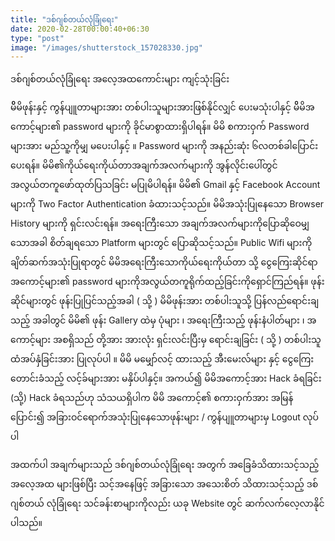 ```yaml
---
title: "ဒစ်ဂျစ်တယ်လုံခြုံရေး"
date: 2020-02-28T00:00:40+06:30
type: "post"
image: "/images/shutterstock_157028330.jpg"
---
```

ဒစ်ဂျစ်တယ်လုံခြုံရေး အလေ့အထကောင်းများ ကျင့်သုံးခြင်း 
<!--more-->

မိိမိဖုန်းနှင့် ကွန်ပျူတာများအား တစ်ပါးသူများအားဖြစ်နိုင်လျှင် ပေးမသုံးပါနှင့် 
မိိမိအကောင့်များ၏ password များကို ခိုင်မာစွာထားရှိပါရန်။
မိမိ စကားဝှက် Password များအား မည်သူ့ကိုမျှ မပေးပါနှင့် ။ 
Password များကို အနည်းဆုံး ၆လတစ်ခါပြောင်းပေးရန်။
မိမိ၏ကိုယ်ရေးကိုယ်တာအချက်အလက်များကို အွန်လိုင်းပေါ်တွင်အလွယ်တကူဖော်ထုတ်ပြသခြင်း
မပြုမိပါရန်။
မိမိ၏ Gmail နှင့် Facebook Account များကို Two Factor Authentication ခံထားသင့်သည်။
မိမိအသုံးပြုနေသော Browser History များကို ရှင်းလင်းရန်။
အရေးကြီးသော အချက်အလက်များကိုပြောဆို‌‌‌ဝေမျှသောအခါ စိတ်ချရသော Platform များတွင်
ပြောဆိုသင့်သည်။
Public Wifi များကို ချိတ်ဆက်အသုံးပြုရာတွင် မိမိအရေးကြီးသောကိုယ်ရေးကိုယ်တာ သို့ ငွေကြေးဆိုင်ရာအကောင့်များ၏ password များကိုအလွယ်တကူရိုက်ထည့်ခြင်းကိုရှောင်ကြည်ရန်။
ဖုန်းဆိုင်များတွင် ဖုန်းပြုပြင်သည့်အခါ ( သို့ ) မိမိဖုန်းအား တစ်ပါးသူသို့ ပြန်လည်ရောင်းချသည့် အခါတွင် မိမိ၏ ဖုန်း Gallery ထဲမှ ပုံများ ၊ အရေးကြီးသည့် ဖုန်းနံပါတ်များ ၊ အကောင့်များ အစရှိသည် တို့အား အားလုံး ရှင်းလင်းပြီးမှ ရောင်းချခြင်း ( သို့ ) တစ်ပါးသူထံအပ်နှံခြင်းအား ပြုလုပ်ပါ ။ 
မိမိ မမျှော်လင့် ထားသည့် အီးမေးလ်များ နှင့် ငွေကြေးတောင်းခံသည့် လင့်ခ်များအား မနှိပ်ပါနှင့်။ 
အကယ်၍ မိမိအကောင့်အား Hack ခံရခြင်း (သို့) Hack ခံရသည်ဟု သံသယရှိပါက မိမိ အကောင့်၏ စကားဝှက်အား အမြန်ပြောင်း၍ အခြားဝင်ရောက်အသုံးပြုနေသောဖုန်းများ / ကွန်ပျူတာများမှ Logout လုပ်ပါ 

အထက်ပါ အချက်များသည် ဒစ်ဂျစ်တယ်လုံခြုံရေး အတွက် အခြေခံသိထားသင့်သည့် အလေ့အထ များဖြစ်ပြီး သင့်အနေဖြင့် အခြားသော အသေးစိတ် သိထားသင့်သည့် ဒစ်ဂျစ်တယ် လုံခြုံရေး သင်ခန်းစာများကိုလည်း ယခု Website တွင် ဆက်လက်လေ့လာနိုင်ပါသည်။ 


